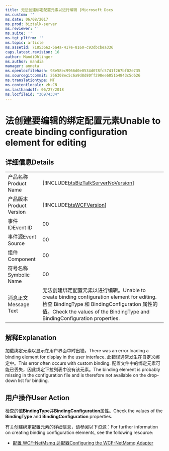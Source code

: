 ```yaml
---
title: 无法创建绑定配置元素以进行编辑 |Microsoft Docs
ms.custom: ''
ms.date: 06/08/2017
ms.prod: biztalk-server
ms.reviewer: ''
ms.suite: ''
ms.tgt_pltfrm: ''
ms.topic: article
ms.assetid: 71853662-5a4a-417e-8160-c93dbcbea336
caps.latest.revision: 16
author: MandiOhlinger
ms.author: mandia
manager: anneta
ms.openlocfilehash: 98e58ec9966d0e0534d078fc5741f267bf02e735
ms.sourcegitcommit: 266308ec5c6a9d8d80ff298ee6051b4843c5d626
ms.translationtype: MT
ms.contentlocale: zh-CN
ms.lasthandoff: 06/27/2018
ms.locfileid: "36974334"
---
```

# <a name="unable-to-create-binding-configuration-element-for-editing"></a><span data-ttu-id="55852-102">法创建要编辑的绑定配置元素</span><span class="sxs-lookup"><span data-stu-id="55852-102">Unable to create binding configuration element for editing</span></span>
## <a name="details"></a><span data-ttu-id="55852-103">详细信息</span><span class="sxs-lookup"><span data-stu-id="55852-103">Details</span></span>  
  
|                 |                                                                                                                                      |
|-----------------|--------------------------------------------------------------------------------------------------------------------------------------|
|  <span data-ttu-id="55852-104">产品名称</span><span class="sxs-lookup"><span data-stu-id="55852-104">Product Name</span></span>   |                          [!INCLUDE[btsBizTalkServerNoVersion](../includes/btsbiztalkservernoversion-md.md)]                          |
| <span data-ttu-id="55852-105">产品版本</span><span class="sxs-lookup"><span data-stu-id="55852-105">Product Version</span></span> |                                      [!INCLUDE[btsWCFVersion](../includes/btswcfversion-md.md)]                                      |
|    <span data-ttu-id="55852-106">事件 ID</span><span class="sxs-lookup"><span data-stu-id="55852-106">Event ID</span></span>     |                                                                  <span data-ttu-id="55852-107">0</span><span class="sxs-lookup"><span data-stu-id="55852-107">0</span></span>                                                                   |
|  <span data-ttu-id="55852-108">事件源</span><span class="sxs-lookup"><span data-stu-id="55852-108">Event Source</span></span>   |                                                                  <span data-ttu-id="55852-109">0</span><span class="sxs-lookup"><span data-stu-id="55852-109">0</span></span>                                                                   |
|    <span data-ttu-id="55852-110">组件</span><span class="sxs-lookup"><span data-stu-id="55852-110">Component</span></span>    |                                                                  <span data-ttu-id="55852-111">0</span><span class="sxs-lookup"><span data-stu-id="55852-111">0</span></span>                                                                   |
|  <span data-ttu-id="55852-112">符号名称</span><span class="sxs-lookup"><span data-stu-id="55852-112">Symbolic Name</span></span>  |                                                                  <span data-ttu-id="55852-113">0</span><span class="sxs-lookup"><span data-stu-id="55852-113">0</span></span>                                                                   |
|  <span data-ttu-id="55852-114">消息正文</span><span class="sxs-lookup"><span data-stu-id="55852-114">Message Text</span></span>   | <span data-ttu-id="55852-115">无法创建绑定配置元素以进行编辑。</span><span class="sxs-lookup"><span data-stu-id="55852-115">Unable to create binding configuration element for editing.</span></span> <span data-ttu-id="55852-116">检查 BindingType 和 BindingConfiguration 属性的值。</span><span class="sxs-lookup"><span data-stu-id="55852-116">Check the values of the BindingType and BindingConfiguration properties.</span></span> |
  
## <a name="explanation"></a><span data-ttu-id="55852-117">解释</span><span class="sxs-lookup"><span data-stu-id="55852-117">Explanation</span></span>  
 <span data-ttu-id="55852-118">加载绑定元素以显示在用户界面中时出错。</span><span class="sxs-lookup"><span data-stu-id="55852-118">There was an error loading a binding element for display in the user interface.</span></span> <span data-ttu-id="55852-119">此错误通常发生在自定义绑定中。</span><span class="sxs-lookup"><span data-stu-id="55852-119">This error often occurs with custom binding.</span></span> <span data-ttu-id="55852-120">配置文件中的绑定元素可能已丢失，因此绑定下拉列表中没有该元素。</span><span class="sxs-lookup"><span data-stu-id="55852-120">The binding element is probably missing in the configuration file and is therefore not available on the drop-down list for binding.</span></span>  
  
## <a name="user-action"></a><span data-ttu-id="55852-121">用户操作</span><span class="sxs-lookup"><span data-stu-id="55852-121">User Action</span></span>  
 <span data-ttu-id="55852-122">检查的值**BindingType**并**BindingConfiguration**属性。</span><span class="sxs-lookup"><span data-stu-id="55852-122">Check the values of the **BindingType** and **BindingConfiguration** properties.</span></span>  
  
 <span data-ttu-id="55852-123">有关创建绑定配置元素的详细信息，请参阅以下资源：</span><span class="sxs-lookup"><span data-stu-id="55852-123">For further information on creating binding configuration elements, see the following resource:</span></span>  
  
-   [<span data-ttu-id="55852-124">配置 WCF-NetMsmq 适配器</span><span class="sxs-lookup"><span data-stu-id="55852-124">Configuring the WCF-NetMsmq Adapter</span></span>](../core/configuring-the-wcf-netmsmq-adapter.md)